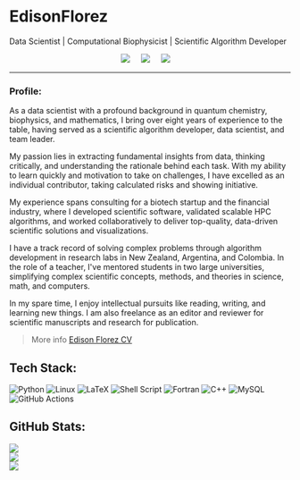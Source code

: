 # Edison**Florez**

Data Scientist \| Computational Biophysicist \| Scientific Algorithm Developer

<p align="center">
<a href="https://twitter.com/edisonflorez_"><img src="https://img.shields.io/badge/twitter-%231DA1F2.svg?&style=for-the-badge&logo=twitter&logoColor=white" /></a>&nbsp;&nbsp;&nbsp;&nbsp;
 <a href="https://www.linkedin.com/in/edisonflorez/"><img src="https://img.shields.io/badge/linkedin-%230077B5.svg?&style=for-the-badge&logo=linkedin&logoColor=white" /></a>&nbsp;&nbsp;&nbsp;&nbsp;
  <a href="mailto:edisonffh@gmail.com?subject=Came%20from%20Github"><img src="https://img.shields.io/badge/gmail-%23D14836.svg?&style=for-the-badge&logo=gmail&logoColor=white" /></a>&nbsp;&nbsp;&nbsp;&nbsp;
<p>

---

### Profile:

As a data scientist with a profound background in quantum chemistry, biophysics, and mathematics, I bring over eight years of experience to the table, having served as a scientific algorithm developer, data scientist, and team leader.

My passion lies in extracting fundamental insights from data, thinking critically, and understanding the rationale behind each task. With my ability to learn quickly and motivation to take on challenges, I have excelled as an individual contributor, taking calculated risks and showing initiative.

My experience spans consulting for a biotech startup and the financial industry, where I developed scientific software, validated scalable HPC algorithms, and worked collaboratively to deliver top-quality, data-driven scientific solutions and visualizations.

I have a track record of solving complex problems through algorithm development in research labs in New Zealand, Argentina, and Colombia. In the role of a teacher, I've mentored students in two large universities, simplifying complex scientific concepts, methods, and theories in science, math, and computers.

In my spare time, I enjoy intellectual pursuits like reading, writing, and learning new things. I am also freelance as an editor and reviewer for scientific manuscripts and research for publication.

> More info [Edison Florez CV](https://github.com/e-florez/cv/blob/main/Edison_Florez_CV.pdf)

## Tech Stack:

![Python](https://img.shields.io/badge/python-3670A0?style=for-the-badge&logo=python&logoColor=ffdd54) ![Linux](https://img.shields.io/badge/Linux-FCC624?style=for-the-badge&logo=linux&logoColor=black) ![LaTeX](https://img.shields.io/badge/latex-%23008080.svg?style=for-the-badge&logo=latex&logoColor=white) ![Shell Script](https://img.shields.io/badge/shell_script-%23121011.svg?style=for-the-badge&logo=gnu-bash&logoColor=white) ![Fortran](https://img.shields.io/badge/Fortran-%23734F96.svg?style=for-the-badge&logo=fortran&logoColor=white) ![C++](https://img.shields.io/badge/c++-%2300599C.svg?style=for-the-badge&logo=c%2B%2B&logoColor=white) ![MySQL](https://img.shields.io/badge/mysql-%2300f.svg?style=for-the-badge&logo=mysql&logoColor=white) ![GitHub Actions](https://img.shields.io/badge/github%20actions-%232671E5.svg?style=for-the-badge&logo=githubactions&logoColor=white)

## GitHub Stats:

![](https://github-readme-stats.vercel.app/api?username=e-florez&theme=dark&hide_border=false&include_all_commits=false&count_private=false)<br/>
![](https://github-readme-streak-stats.herokuapp.com/?user=e-florez&theme=dark&hide_border=false)<br/>
![](https://github-readme-stats.vercel.app/api/top-langs/?username=e-florez&theme=dark&hide_border=false&include_all_commits=false&count_private=false&layout=compact)
